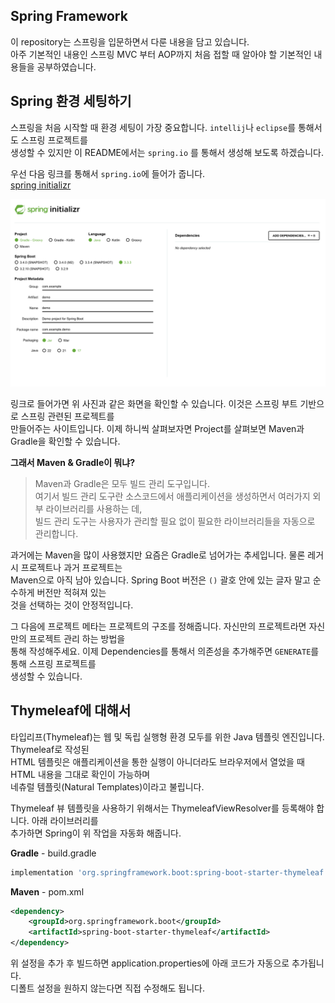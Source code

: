 ## Spring Framework

이 repository는 스프링을 입문하면서 다룬 내용을 담고 있습니다.  
아주 기본적인 내용인 스프링 MVC 부터 AOP까지 처음 접할 때 알아야 할 기본적인 내용들을 공부하였습니다.

## Spring 환경 세팅하기
스프링을 처음 시작할 때 환경 세팅이 가장 중요합니다. `intellij`나 `eclipse`를 통해서도 스프링 프로젝트를  
생성할 수 있지만 이 README에서는 `spring.io` 를 통해서 생성해 보도록 하겠습니다.

우선 다음 링크를 통해서 `spring.io`에 들어가 줍니다.  
<a href="https://start.spring.io/">spring initializr</a>

![alt text](./img/initializr.png)

링크로 들어가면 위 사진과 같은 화면을 확인할 수 있습니다. 이것은 스프링 부트 기반으로 스프링 관련된 프로젝트를   
만들어주는 사이트입니다. 이제 하니씩 살펴보자면 Project를 살펴보면 Maven과 Gradle을 확인할 수 있습니다.

**그래서 Maven & Gradle이 뭐냐?**
> Maven과 Gradle은 모두 빌드 관리 도구입니다.  
여기서 빌드 관리 도구란 소스코드에서 애플리케이션을 생성하면서 여러가지 외부 라이브러리를 사용하는 데,  
빌드 관리 도구는 사용자가 관리할 필요 없이 필요한 라이브러리들을 자동으로 관리합니다.

과거에는 Maven을 많이 사용했지만 요즘은 Gradle로 넘어가는 추세입니다. 물론 레거시 프로젝트나 과거 프로젝트는  
Maven으로 아직 남아 있습니다. Spring Boot 버전은 `()` 괄호 안에 있는 글자 말고 순수하게 버전만 적혀져 있는  
것을 선택하는 것이 안정적입니다.

그 다음에 프로젝트 메타는 프로젝트의 구조를 정해줍니다. 자신만의 프로젝트라면 자신만의 프로젝트 관리 하는 방법을  
통해 작성해주세요. 이제 Dependencies를 통해서 의존성을 추가해주면 `GENERATE`를 통해 스프링 프로젝트를  
생성할 수 있습니다.

## Thymeleaf에 대해서 
타입리프(Thymeleaf)는 웹 및 독립 실행형 환경 모두를 위한 Java 템플릿 엔진입니다. Thymeleaf로 작성된  
HTML 템플릿은 애플리케이션을 통한 실행이 아니더라도 브라우저에서 열었을 때 HTML 내용을 그대로 확인이 가능하며  
네츄럴 템플릿(Natural Templates)이라고 불립니다.

Thymeleaf 뷰 템플릿을 사용하기 위해서는 ThymeleafViewResolver를 등록해야 합니다. 아래 라이브러리를  
추가하면 Spring이 위 작업을 자동화 해줍니다.

**Gradle** - build.gradle

```sql
implementation 'org.springframework.boot:spring-boot-starter-thymeleaf'
```

**Maven** - pom.xml

```xml
<dependency>
    <groupId>org.springframework.boot</groupId>
    <artifactId>spring-boot-starter-thymeleaf</artifactId>
</dependency>
```

위 설정을 추가 후 빌드하면 application.properties에 아래 코드가 자동으로 추가됩니다.  
디폴트 설정을 원하지 않는다면 직접 수정해도 됩니다.